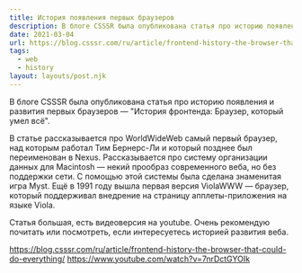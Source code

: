 ```yaml
---
title: История появления первых браузеров
description: В блоге CSSSR была опубликована статья про историю появления и развития первых браузеров
date: 2021-03-04
url: https://blog.csssr.com/ru/article/frontend-history-the-browser-that-could-do-everything/
tags:
  - web
  - history
layout: layouts/post.njk
---
```

В блоге CSSSR была опубликована статья про историю появления и развития первых браузеров — "История фронтенда: Браузер, который умел всё".

В статье рассказывается про WorldWideWeb самый первый браузер, над которым работал Тим Бернерс-Ли и который позднее был переименован в Nexus. Рассказывается про систему организации данных для Macintosh — некий прообраз современного веба, но без поддержки сети. С помощью этой системы была сделана знаменитая игра Myst. Ещё в 1991 году вышла первая версия ViolaWWW — браузер, который поддерживал внедрение на страницу апплеты-приложения на языке Viola.

Статья большая, есть видеоверсия на youtube. Очень рекомендую почитать или посмотреть, если интересуетесь историей развития веба.

https://blog.csssr.com/ru/article/frontend-history-the-browser-that-could-do-everything/
https://www.youtube.com/watch?v=7nrDctGYOIk
